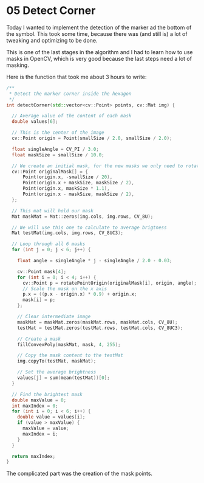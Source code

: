 # 05 Detect Corner

Today I wanted to implement the detection of the marker ad the bottom of the symbol. 
This took some time, because there was (and still is) a lot of tweaking and optimizing to be done.

This is one of the last stages in the algorithm and I had to learn how to use masks in OpenCV, which
is very good because the last steps need a lot of masking.

Here is the function that took me about 3 hours to write:

```cpp
/**
 * Detect the marker corner inside the hexagon
 */
int detectCorner(std::vector<cv::Point> points, cv::Mat img) {

  // Average value of the content of each mask
  double values[6];

  // This is the center of the image
  cv::Point origin = Point(smallSize / 2.0, smallSize / 2.0);

  float singleAngle = CV_PI / 3.0;
  float maskSize = smallSize / 10.0;

  // We create an initial mask, for the new masks we only need to rotate this
  cv::Point originalMask[] = {
      Point(origin.x, -smallSize / 20),
      Point(origin.x + maskSize, maskSize / 2),
      Point(origin.x, maskSize * 1.1),
      Point(origin.x - maskSize, maskSize / 2),
  };

  // This mat will hold our mask
  Mat maskMat = Mat::zeros(img.cols, img.rows, CV_8U);

  // We will use this one to calculate to average brigtness
  Mat testMat(img.cols, img.rows, CV_8UC3);

  // Loop through all 6 masks
  for (int j = 0; j < 6; j++) {

    float angle = singleAngle * j - singleAngle / 2.0 - 0.03;

    cv::Point mask[4];
    for (int i = 0; i < 4; i++) {
      cv::Point p = rotatePointOrigin(originalMask[i], origin, angle);
      // Scale the mask on the x axis
      p.x = ((p.x - origin.x) * 0.9) + origin.x;
      mask[i] = p;
    };

    // Clear intermediate image
    maskMat = maskMat.zeros(maskMat.rows, maskMat.cols, CV_8U);
    testMat = testMat.zeros(testMat.rows, testMat.cols, CV_8UC3);

    // Create a mask
    fillConvexPoly(maskMat, mask, 4, 255);

    // Copy the mask content to the testMat
    img.copyTo(testMat, maskMat);

    // Set the average brightness
    values[j] = sum(mean(testMat))[0];
  }

  // Find the brightest mask
  double maxValue = 0;
  int maxIndex = 0;
  for (int i = 0; i < 6; i++) {
    double value = values[i];
    if (value > maxValue) {
      maxValue = value;
      maxIndex = i;
    }
  }

  return maxIndex;
}
```

The complicated part was the creation of the mask points.
